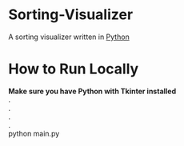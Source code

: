 # Sorting-Visualizer
A sorting visualizer written in [Python](https://docs.python.org/3/)

# How to Run Locally
**Make sure you have Python with Tkinter installed**<br />
.<br />
.<br />
.<br />
.<br />
python main.py<br />
